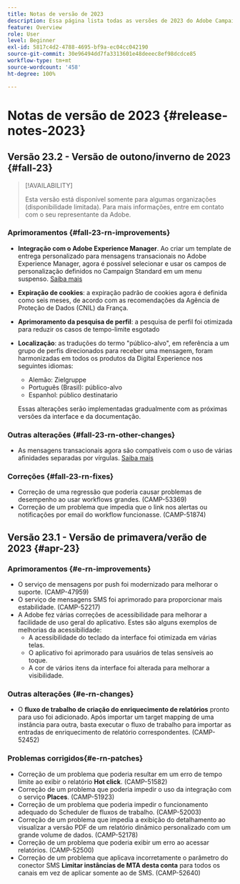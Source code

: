```yaml
---
title: Notas de versão de 2023
description: Essa página lista todas as versões de 2023 do Adobe Campaign Standard
feature: Overview
role: User
level: Beginner
exl-id: 5817c4d2-4788-4695-bf9a-ec04cc042190
source-git-commit: 30e96494dd7fa3313601e48deeec8ef98dcdce85
workflow-type: tm+mt
source-wordcount: '458'
ht-degree: 100%

---
```


# Notas de versão de 2023 {#release-notes-2023}

## Versão 23.2 - Versão de outono/inverno de 2023 {#fall-23}

>[!AVAILABILITY]
>
>Esta versão está disponível somente para algumas organizações (disponibilidade limitada). Para mais informações, entre em contato com o seu representante da Adobe.

### Aprimoramentos {#fall-23-rn-improvements}

* **Integração com o Adobe Experience Manager**. Ao criar um template de entrega personalizado para mensagens transacionais no Adobe Experience Manager, agora é possível selecionar e usar os campos de personalização definidos no Campaign Standard em um menu suspenso. [Saiba mais](../../integrating/using/creating-email-experience-manager.md)

* **Expiração de cookies**: a expiração padrão de cookies agora é definida como seis meses, de acordo com as recomendações da Agência de Proteção de Dados (CNIL) da França.

* **Aprimoramento da pesquisa de perfil**: a pesquisa de perfil foi otimizada para reduzir os casos de tempo-limite esgotado

* **Localização**: as traduções do termo &quot;público-alvo&quot;, em referência a um grupo de perfis direcionados para receber uma mensagem, foram harmonizadas em todos os produtos da Digital Experience nos seguintes idiomas:

   * Alemão: Zielgruppe
   * Português (Brasil): público-alvo
   * Espanhol: público destinatario

  Essas alterações serão implementadas gradualmente com as próximas versões da interface e da documentação.


### Outras alterações {#fall-23-rn-other-changes}

* As mensagens transacionais agora são compatíveis com o uso de várias afinidades separadas por vírgulas. [Saiba mais](../../sending/using/managing-typologies.md)

### Correções {#fall-23-rn-fixes}

* Correção de uma regressão que poderia causar problemas de desempenho ao usar workflows grandes. (CAMP-53369)
* Correção de um problema que impedia que o link nos alertas ou notificações por email do workflow funcionasse. (CAMP-51874)

## Versão 23.1 - Versão de primavera/verão de 2023 {#apr-23}

### Aprimoramentos {#e-rn-improvements}

* O serviço de mensagens por push foi modernizado para melhorar o suporte. (CAMP-47959)
* O serviço de mensagens SMS foi aprimorado para proporcionar mais estabilidade. (CAMP-52217)
* A Adobe fez várias correções de acessibilidade para melhorar a facilidade de uso geral do aplicativo. Estes são alguns exemplos de melhorias da acessibilidade:
   * A acessibilidade do teclado da interface foi otimizada em várias telas.
   * O aplicativo foi aprimorado para usuários de telas sensíveis ao toque.
   * A cor de vários itens da interface foi alterada para melhorar a visibilidade.

### Outras alterações {#e-rn-changes}

* O **fluxo de trabalho de criação do enriquecimento de relatórios** pronto para uso foi adicionado. Após importar um target mapping de uma instância para outra, basta executar o fluxo de trabalho para importar as entradas de enriquecimento de relatório correspondentes. (CAMP-52452)

### Problemas corrigidos{#e-rn-patches}

* Correção de um problema que poderia resultar em um erro de tempo limite ao exibir o relatório **Hot click**. (CAMP-51582)
* Correção de um problema que poderia impedir o uso da integração com o serviço **Places**. (CAMP-51923)
* Correção de um problema que poderia impedir o funcionamento adequado do Scheduler de fluxos de trabalho. (CAMP-52003)
* Correção de um problema que impedia a exibição do detalhamento ao visualizar a versão PDF de um relatório dinâmico personalizado com um grande volume de dados. (CAMP-52178)
* Correção de um problema que poderia exibir um erro ao acessar relatórios. (CAMP-52500)
* Correção de um problema que aplicava incorretamente o parâmetro do conector SMS **Limitar instâncias de MTA desta conta** para todos os canais em vez de aplicar somente ao de SMS. (CAMP-52640)
